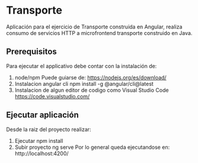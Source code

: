 # Transporte

Aplicación para el ejercicio de Transporte construida en Angular, realiza consumo de servicios HTTP a microfrontend transporte construido en Java.

## Prerequisitos
Para ejecutar el applicativo debe contar con la instalación de:
1. node/npm
   Puede guiarse de: https://nodejs.org/es/download/
2. Instalacion angular cli
   npm install -g @angular/cli@latest
3. Instalacion de algun editor de codigo como Visual Studio Code
   https://code.visualstudio.com/

## Ejecutar aplicación
Desde la raiz del proyecto realizar:
1. Ejecutar
   npm install
2. Subir proyecto
   ng serve
   Por lo general queda ejecutandose en:  http://localhost:4200/